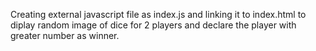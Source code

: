 Creating external javascript file as index.js and linking it to index.html to diplay random image of dice for 2 players and declare the player with greater number as winner.
